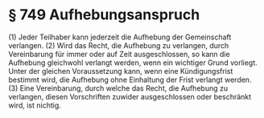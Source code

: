 # § 749 Aufhebungsanspruch
(1) Jeder Teilhaber kann jederzeit die Aufhebung der Gemeinschaft verlangen.
(2) Wird das Recht, die Aufhebung zu verlangen, durch Vereinbarung für immer oder auf Zeit ausgeschlossen, so kann die Aufhebung gleichwohl verlangt werden, wenn ein wichtiger Grund vorliegt. Unter der gleichen Voraussetzung kann, wenn eine Kündigungsfrist bestimmt wird, die Aufhebung ohne Einhaltung der Frist verlangt werden.
(3) Eine Vereinbarung, durch welche das Recht, die Aufhebung zu verlangen, diesen Vorschriften zuwider ausgeschlossen oder beschränkt wird, ist nichtig.